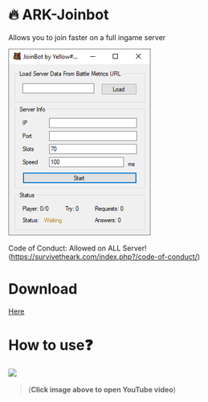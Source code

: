 
# :fire: ARK-Joinbot

Allows you to join faster on a full ingame server

![Test Image 1](FastLane.PNG)


Code of Conduct: Allowed on ALL Server! (https://survivetheark.com/index.php?/code-of-conduct/)

# Download
[Here](https://github.com/Y3ll0w/ARK-Joinbot/releases/download/Release/ALane.exe)

# How to use:question:
[![](http://img.youtube.com/vi/my0iWdA_KB4/0.jpg)](http://www.youtube.com/watch?v=my0iWdA_KB4 "")
>(**Click image above to open YouTube video**)
